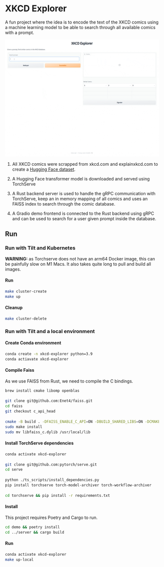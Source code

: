 # XKCD Explorer

A fun project where the idea is to encode the text of the XKCD comics using a machine learning model to be able to
search through all available comics with a prompt.

![](assets/demo.gif)

1. All XKCD comics were scrapped from xkcd.com and explainxkcd.com to create a 
[Hugging Face dataset](https://huggingface.co/datasets/olivierdehaene/xkcd).

2. A Hugging Face transformer model is downloaded and served using TorchServe

3. A Rust backend server is used to handle the gRPC communication with TorchServe, keep an in memory mapping of all comics 
and uses an FAISS index to search through the comic database.

4. A Gradio demo frontend is connected to the Rust backend using gRPC and can be used to search for a user given prompt
inside the database.

## Run 

### Run with Tilt and Kubernetes

**WARNING:** as Torchserve does not have an arm64 Docker image, this can be painfully slow on M1 Macs. It also takes
quite long to pull and build all images.

#### Run

```bash
make cluster-create
make up
```

#### Cleanup

```bash
make cluster-delete
```

### Run with Tilt and a local environment

#### Create Conda environment

```bash
conda create -n xkcd-explorer python=3.9
conda actiavate xkcd-explorer
```

#### Compile Faiss

As we use FAISS from Rust, we need to compile the C bindings.

```bash
brew install cmake libomp openblas

git clone git@github.com:Enet4/faiss.git
cd faiss
git checkout c_api_head

cmake -B build . -DFAISS_ENABLE_C_API=ON -DBUILD_SHARED_LIBS=ON -DCMAKE_BUILD_TYPE=Release -DFAISS_ENABLE_GPU=OFF -DFAISS_ENABLE_PYTHON=OFF
sudo make install
sudo mv libfaiss_c.dylib /usr/local/lib
```

#### Install TorchServe dependencies

```bash
conda activate xkcd-explorer

git clone git@github.com:pytorch/serve.git
cd serve

python ./ts_scripts/install_dependencies.py 
pip install torchserve torch-model-archiver torch-workflow-archiver

cd torchserve && pip install -r requirements.txt
```

#### Install

This project requires Poetry and Cargo to run.

```bash
cd demo && poetry install
cd ../server && cargo build
```

#### Run 

```bash
conda activate xkcd-explorer
make up-local
```
